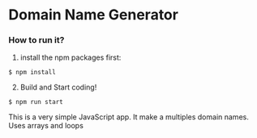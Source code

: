 # Domain Name Generator

### How to run it?

1) install the npm packages first:
```
$ npm install
```

2) Build and Start coding!

```
$ npm run start
```
<p>This is a very simple JavaScript app. It make a multiples domain names. Uses arrays and loops</p>
